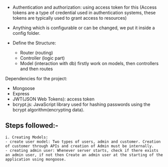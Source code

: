 - Authentication and authorization: using access token for this (Access tokens are a type of credential used in authentication systems, these tokens are typically used to grant access to resources)
- Anything which is configurable or can be changed, we put it inside a config folder.


- Define the Structure:
    - Router (routing)
    - Controller (logic part)
    - Model (interaction with db) 
    firstly work on models, then controllers and then routes

Dependencies for the project:
- Mongoose
- Express
- JWT(JSON Web Tokens): access token
- bcrypt.js: JavaScript library used for hashing passwords using the bcrypt algorithm(encrypting data).


## Steps followed:-
    i. Creating Models:
    - create user model: Two types of users, admin and customer. Creation of customer through APIs and creation of Admin must be internally.
    - creating admin user: Whenever server starts, check if there exists an admin user, if not then Create an admin user at the starting of the application using mongoose.
